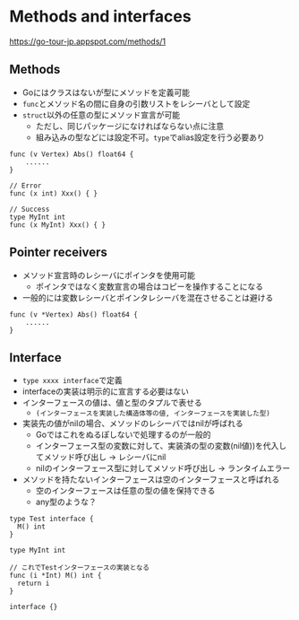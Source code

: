 Methods and interfaces
================

https://go-tour-jp.appspot.com/methods/1

Methods
------------------------

* Goにはクラスはないが型にメソッドを定義可能
* `func`とメソッド名の間に自身の引数リストをレシーバとして設定
* `struct`以外の任意の型にメソッド宣言が可能
  * ただし、同じパッケージになければならない点に注意
  * 組み込みの型などには設定不可。`type`でalias設定を行う必要あり

```golang
func (v Vertex) Abs() float64 {
    ......
}

// Error
func (x int) Xxx() { }

// Success
type MyInt int
func (x MyInt) Xxx() { }
```

Pointer receivers
-------------------------

* メソッド宣言時のレシーバにポインタを使用可能
  * ポインタではなく変数宣言の場合はコピーを操作することになる
* 一般的には変数レシーバとポインタレシーバを混在させることは避ける

```golang
func (v *Vertex) Abs() float64 {
    ......
}
```

Interface
------------------

* `type xxxx interface`で定義
* interfaceの実装は明示的に宣言する必要はない
* インターフェースの値は、値と型のタプルで表せる
  * `(インターフェースを実装した構造体等の値, インターフェースを実装した型)`
* 実装先の値がnilの場合、メソッドのレシーバではnilが呼ばれる
  * Goではこれをぬるぽしないで処理するのが一般的
  * インターフェース型の変数に対して、実装済の型の変数(nil値))を代入してメソッド呼び出し -> レシーバにnil
  * nilのインターフェース型に対してメソッド呼び出し -> ランタイムエラー
* メソッドを持たないインターフェースは空のインターフェースと呼ばれる
  * 空のインターフェースは任意の型の値を保持できる
  * any型のような？

```golang
type Test interface {
  M() int
}

type MyInt int

// これでTestインターフェースの実装となる
func (i *Int) M() int {
  return i
}

interface {}
```